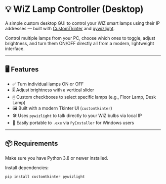 # 💡 WiZ Lamp Controller (Desktop)

A simple custom desktop GUI to control your WiZ smart lamps using their IP addresses — 
built with [CustomTkinter](https://github.com/TomSchimansky/CustomTkinter) 
and [pywizlight](https://github.com/sbidy/pywizlight).

Control multiple lamps from your PC, choose which ones to toggle, adjust brightness, and turn them ON/OFF directly 
all from a modern, lightweight interface.

---

## 🖥 Features

- ✅ Turn individual lamps ON or OFF
- 🎚 Adjust brightness with a vertical slider
- 🖱 Custom checkboxes to select specific lamps (e.g., Floor Lamp, Desk Lamp)
- 🖼 Built with a modern Tkinter UI (`customtkinter`)
- 🛠 Uses `pywizlight` to talk directly to your WiZ bulbs via local IP
- 🧱 Easily portable to `.exe` via `PyInstaller` for Windows users

---

## 📦 Requirements

Make sure you have Python 3.8 or newer installed.

Install dependencies:

```bash
pip install customtkinter pywizlight
